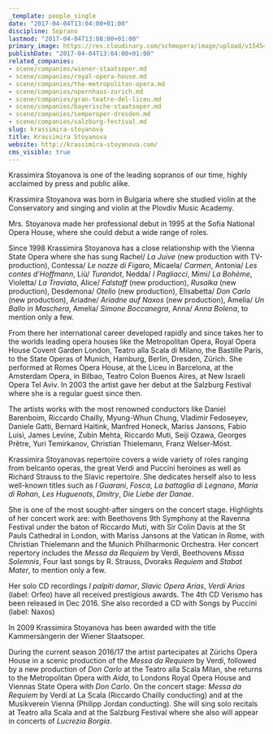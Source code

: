 ```yaml
---
_template: people_single
date: "2017-04-04T13:04:00+01:00"
discipline: Soprano
lastmod: "2017-04-04T13:08:00+01:00"
primary_image: https://res.cloudinary.com/schmopera/image/upload/v1545409169/media/webhook-uploads/1491307299562/639620BADG-2.jpg.jpg
publishDate: "2017-04-04T13:04:00+01:00"
related_companies:
- scene/companies/wiener-staatsoper.md
- scene/companies/royal-opera-house.md
- scene/companies/the-metropolitan-opera.md
- scene/companies/opernhaus-zurich.md
- scene/companies/gran-teatre-del-liceu.md
- scene/companies/bayerische-staatsoper.md
- scene/companies/semperoper-dresden.md
- scene/companies/salzburg-festival.md
slug: krassimira-stoyanova
title: Krassimira Stoyanova
website: http://krassimira-stoyanova.com/
cms_visible: true
---
```


Krassimira Stoyanova is one of the leading sopranos of our time, highly acclaimed by press and public alike.

Krassimira Stoyanova was born in Bulgaria where she studied violin at the Conservatory and singing and violin at the Plovdiv Music Academy.

Mrs. Stoyanova made her professional debut in 1995 at the Sofia National Opera House, where she could debut a wide range of roles.

Since 1998 Krassimira Stoyanova has a close relationship with the Vienna State Opera where she has sung Rachel/ *La Juive* (new production with TV-production), Contessa/ *Le nozze di Figaro*, Micaela/ *Carmen*, Antonia/ *Les contes d’Hoffmann*, Liù/ *Turandot*, Nedda/ *I Pagliacci*, Mimi/ *La Bohème*, Violetta/ *La Traviata*, Alice/ *Falstaff* (new production), *Rusalka* (new production), Desdemona/ *Otello* (new production), Elisabetta/ *Don Carlo* (new production), Ariadne/ *Ariadne auf Naxos* (new production), Amelia/ *Un Ballo in Maschera*, Amelia/ *Simone Boccanegra*, Anna/ *Anna Bolena*, to mention only a few.

From there her international career developed rapidly and since takes her to the worlds leading opera houses like the Metropolitan Opera, Royal Opera House Covent Garden London, Teatro alla Scala di Milano, the Bastille Paris, to the State Operas of Munich, Hamburg, Berlin, Dresden, Zürich. She performed at Romes Opera House, at the Liceu in Barcelona, at the Amsterdam Opera, in Bilbao, Teatro Colon Buenos Aires, at New Israeli Opera Tel Aviv. In 2003 the artist gave her debut at the Salzburg Festival where she is a regular guest since then.

The artists works with the most renowned conductors like Daniel Barenboim, Riccardo Chailly, Myung-Whun Chung, Vladimir Fedoseyev, Daniele Gatti, Bernard Haitink, Manfred Honeck, Mariss Jansons, Fabio Luisi, James Levine, Zubin Mehta, Riccardo Muti, Seiji Ozawa, Georges Prêtre, Yuri Temirkanov, Christian Thielemann, Franz Welser-Möst.

Krassimira Stoyanovas repertoire covers a wide variety of roles ranging from belcanto operas, the great Verdi and Puccini heroines as well as Richard Strauss to the Slavic repertoire. She dedicates herself also to less well-known titles such as *I Guarani*, *Fosca*, *La battaglia di Legnano*, *Maria di Rohan*, *Les Huguenots*, *Dmitry*, *Die Liebe der Danae*.

She is one of the most sought-after singers on the concert stage. Highlights of her concert work are: with Beethovens 9th Symphony at the Ravenna Festival under the baton of Riccardo Muti, with Sir Colin Davis at the St Pauls Cathedral in London, with Mariss Jansons at the Vatican in Rome, with Christian Thielemann and the Munich Philharmonic Orchestra. Her concert repertory includes the *Messa da Requiem* by Verdi, Beethovens *Missa Solemnis*, Four last songs by R. Strauss, Dvoraks *Requiem* and *Stabat Mater*, to mention only a few.

Her solo CD recordings *I palpiti damor*, *Slavic Opera Arias*, *Verdi Arias* (label: Orfeo) have all received prestigious awards. The 4th CD Verismo has been released in Dec 2016. She also recorded a CD with Songs by Puccini (label: Naxos)

In 2009 Krassimira Stoyanova has been awarded with the title Kammersängerin der Wiener Staatsoper.

During the current season 2016/17 the artist partecipates at Zürichs Opera House in a scenic production of the *Messa da Requiem* by Verdi, followed by a new production of *Don Carlo* at the Teatro alla Scala Milan, she returns to the Metropolitan Opera with *Aida*, to Londons Royal Opera House and Viennas State Opera with *Don Carlo*. On the concert stage: *Messa da Requiem* by Verdi at La Scala (Riccardo Chailly conducting) and at the Musikverein Vienna (Philipp Jordan conducting). She will sing solo recitals at Teatro alla Scala and at the Salzburg Festival where she also will appear in concerts of *Lucrezia Borgia*.
